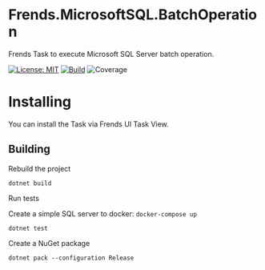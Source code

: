# Frends.MicrosoftSQL.BatchOperation
Frends Task to execute Microsoft SQL Server batch operation.

[![License: MIT](https://img.shields.io/badge/License-MIT-green.svg)](https://opensource.org/licenses/MIT) 
[![Build](https://github.com/FrendsPlatform/Frends.MicrosoftSQL/actions/workflows/BatchOperation_build_and_test_on_main.yml/badge.svg)](https://github.com/FrendsPlatform/Frends.MicrosoftSQL/actions)
![Coverage](https://app-github-custom-badges.azurewebsites.net/Badge?key=FrendsPlatform/Frends.MicrosoftSQL/Frends.MicrosoftSQL.BatchOperation|main)

# Installing

You can install the Task via Frends UI Task View.

## Building


Rebuild the project

`dotnet build`

Run tests

 Create a simple SQL server to docker:
 `docker-compose up`
 
`dotnet test`


Create a NuGet package

`dotnet pack --configuration Release`